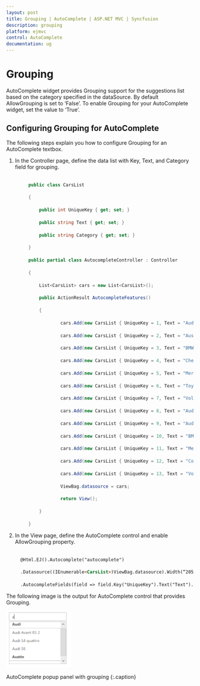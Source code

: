 ```yaml
---
layout: post
title: Grouping | AutoComplete | ASP.NET MVC | Syncfusion
description: grouping
platform: ejmvc
control: AutoComplete
documentation: ug
---
```


# Grouping

AutoComplete widget provides Grouping support for the suggestions list based on the category specified in the dataSource. By default AllowGrouping is set to ‘False’. To enable Grouping for your AutoComplete widget, set the value to ‘True’.

## Configuring Grouping for AutoComplete

The following steps explain you how to configure Grouping for an AutoComplete textbox.



1. In the Controller page, define the data list with Key, Text, and Category field for grouping.


   ~~~ csharp
   
		public class CarsList

		{

			public int UniqueKey { get; set; }

			public string Text { get; set; }

			public string Category { get; set; }

		}

		public partial class AutocompleteController : Controller

		{

			List<CarsList> cars = new List<CarsList>();

			public ActionResult AutocompleteFeatures()

			{

					cars.Add(new CarsList { UniqueKey = 1, Text = "Audi S6", Category = "Audi" });

					cars.Add(new CarsList { UniqueKey = 2, Text = "Austin-Healey", Category = "Austin" });

					cars.Add(new CarsList { UniqueKey = 3, Text = "BMW 7", Category = "BMW" });

					cars.Add(new CarsList { UniqueKey = 4, Text = "Chevrolet Camaro", Category = "Chevrolet" });

					cars.Add(new CarsList { UniqueKey = 5, Text = "Mercedes-Benz", Category = "Mercedes" });

					cars.Add(new CarsList { UniqueKey = 6, Text = "Toyota 2000GT", Category = "Toyota" });

					cars.Add(new CarsList { UniqueKey = 7, Text = "Volvo P1800", Category = "Volvo" });

					cars.Add(new CarsList { UniqueKey = 8, Text = "Audi Avant RS 2", Category = "Audi" });

					cars.Add(new CarsList { UniqueKey = 9, Text = "Audi S4 quattro", Category = "Audi" });

					cars.Add(new CarsList { UniqueKey = 10, Text = "BMW M Roadster E85", Category = "BMW" });

					cars.Add(new CarsList { UniqueKey = 11, Text = "Mercedes-Benz Sprinter", Category = "Mercedes" });

					cars.Add(new CarsList { UniqueKey = 12, Text = "Corvette", Category = "Chevrolet" });

					cars.Add(new CarsList { UniqueKey = 13, Text = "Volvo P1800", Category = "Volvo" });

					ViewBag.datasource = cars;

					return View();

			} 

		}

   ~~~
   

2. In the View page, define the AutoComplete control and enable AllowGrouping property.


   ~~~ html

     @Html.EJ().Autocomplete("autocomplete")

     .Datasource((IEnumerable<CarsList>)ViewBag.datasource).Width(“205”)

     .AutocompleteFields(field => field.Key("UniqueKey").Text("Text").Category("Category")).AllowGrouping(true)

   ~~~
  




The following image is the output for AutoComplete control that provides Grouping.

![](Grouping_images/Grouping_img1.png)

AutoComplete popup panel with grouping
{:.caption}

